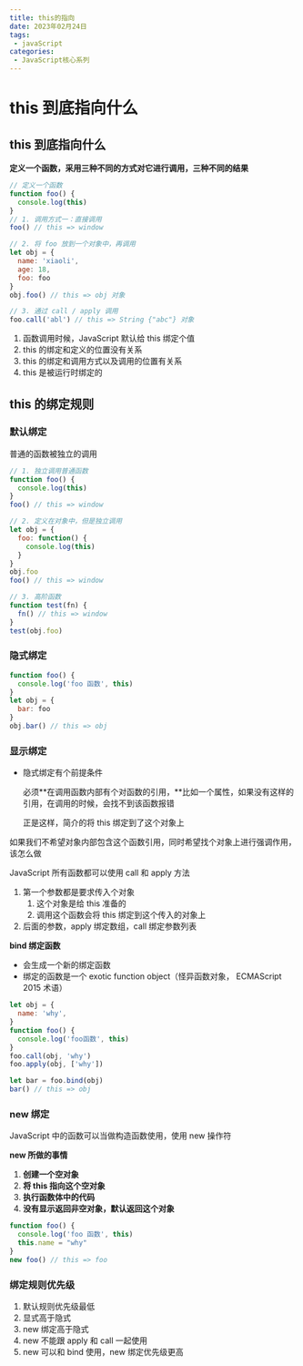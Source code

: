 ```yaml
---
title: this的指向
date: 2023年02月24日
tags:
 - javaScript
categories:
 - JavaScript核心系列
---
```


# this 到底指向什么

## this 到底指向什么

 **定义一个函数，采用三种不同的方式对它进行调用，三种不同的结果**

```js
// 定义一个函数
function foo() {
  console.log(this)
}
// 1. 调用方式一：直接调用
foo() // this => window

// 2. 将 foo 放到一个对象中，再调用
let obj = {
  name: 'xiaoli',
  age: 18,
  foo: foo
}
obj.foo() // this => obj 对象

// 3. 通过 call / apply 调用
foo.call('abl') // this => String {"abc"} 对象
```

1.  函数调用时候，JavaScript 默认给 this 绑定个值
2.  this 的绑定和定义的位置没有关系
3.  this 的绑定和调用方式以及调用的位置有关系
4.  this 是被运行时绑定的

## this 的绑定规则

### 默认绑定

普通的函数被独立的调用

```js
// 1. 独立调用普通函数
function foo() {
  console.log(this)
}
foo() // this => window

// 2. 定义在对象中，但是独立调用
let obj = {
  foo: function() {
    console.log(this)
  }
}
obj.foo
foo() // this => window

// 3. 高阶函数
function test(fn) {
  fn() // this => window
}
test(obj.foo)
```

### 隐式绑定

```js
function foo() {
  console.log('foo 函数', this)
}
let obj = {
  bar: foo
}
obj.bar() // this => obj
```

### 显示绑定

-   隐式绑定有个前提条件

    必须**在调用函数内部有个对函数的引用，**比如一个属性，如果没有这样的引用，在调用的时候，会找不到该函数报错

    正是这样，简介的将 this 绑定到了这个对象上

如果我们不希望对象内部包含这个函数引用，同时希望找个对象上进行强调作用，该怎么做

JavaScript 所有函数都可以使用 call 和 apply 方法

1.  第一个参数都是要求传入个对象
    1.  这个对象是给 this 准备的
    1.  调用这个函数会将 this 绑定到这个传入的对象上
2.  后面的参数，apply 绑定数组，call 绑定参数列表

**bind 绑定函数**

-   会生成一个新的绑定函数
-   绑定的函数是一个 exotic function object（怪异函数对象， ECMAScript 2015 术语）

```js
let obj = {
  name: 'why',
}
function foo() {
  console.log('foo函数', this)
}
foo.call(obj, 'why')
foo.apply(obj, ['why'])

let bar = foo.bind(obj)
bar() // this => obj
```

### new 绑定

JavaScript 中的函数可以当做构造函数使用，使用 new 操作符

**new 所做的事情**

1.  **创建一个空对象**
1.  **将 this 指向这个空对象**
1.  **执行函数体中的代码**
1.  **没有显示返回非空对象，默认返回这个对象**

```js
function foo() {
  console.log('foo 函数', this)
  this.name = "why"
}
new foo() // this => foo
```

### 绑定规则优先级

1.  默认规则优先级最低
1.  显式高于隐式
1.  new 绑定高于隐式
1.  new 不能跟 apply 和 call 一起使用
1.  new 可以和 bind 使用，new 绑定优先级更高

<!-- ### 内置函数绑定思考 -->

<!-- ![image.png](https://p9-juejin.byteimg.com/tos-cn-i-k3u1fbpfcp/eed727a795ce4ba8b42d608fb63e0d80~tplv-k3u1fbpfcp-watermark.image?) -->